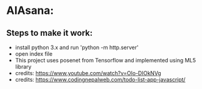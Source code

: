 # AIAsana:


## Steps to make it work:

- install python 3.x and run 'python -m http.server'
- open index file
- This project uses posenet from Tensorflow and implemented using ML5 library
- credits: https://www.youtube.com/watch?v=OIo-DIOkNVg
- credits: https://www.codingnepalweb.com/todo-list-app-javascript/


